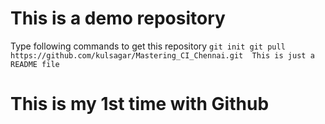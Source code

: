 # This is a demo repository

Type following commands to get this repository
`
git init
git pull https://github.com/kulsagar/Mastering_CI_Chennai.git 
This is just a README file
`
# This is my 1st time with Github

